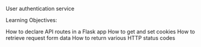 User authentication service

Learning Objectives:

How to declare API routes in a Flask app
How to get and set cookies
How to retrieve request form data
How to return various HTTP status codes

